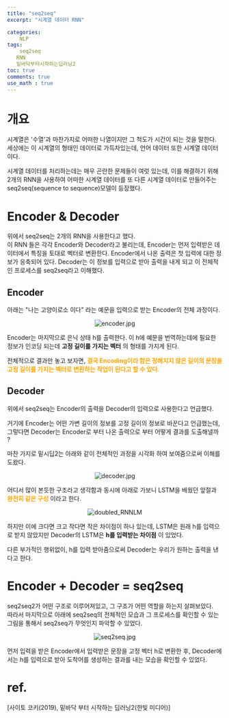 ```yaml
---
title: "seq2seq"
excerpt: "시계열 데이터 RNN"

categories:
    NLP
tags:
    seq2seq
   RNN
   밑바닥부터시작하는딥러닝2
toc: true
comments: true
use_math : true
---
```

# 개요

시계열은 '수열'과 마찬가지로 어떠한 나열이지만 그 척도가 시간이 되는 것을 말한다.  
세상에는 이 시계열의 형태인 데이터로 가득차있는데, 언어 데이터 또한 시계열 데이터이다.  
  
시계열 데이터를 처리하는데는 매우 곤란한 문제들이 여럿 있는데, 이를 해결하기 위해 2개의 RNN을 사용하여 어떠한 시계열 데이터를 또 다른 시계열 데이터로 만들어주는 seq2seq(sequence to sequence)모델이 등장했다.  

# Encoder & Decoder  
위에서 seq2seq는 2개의 RNN을 사용한다고 했다.  
이 RNN 들은 각각 Encoder와 Decoder라고 불리는데, Encoder는 먼저 입력받은 데이터에서 특징을 토대로 벡터로 변환한다. Encoder에서 나온 출력은 첫 입력에 대한 정보가 응축되어 있다. Decoder는 이 정보를 입력으로 받아 출력을 내게 되고 이 전체적인 프로세스를 seq2seq라고 이해했다.  

## Encoder  
아래는 "나는 고양이로소 이다" 라는 예문을 입력으로 받는 Encoder의 전체 과정이다.  


<p align = "center"><img alt = "encoder.jpg" src = "../../assets/images/seq2seq/encoder.jpg"></p>  

Encoder는 마지막으로 은닉 상태 h를 출력한다. 이 h에 예문을 번역하는데에 필요한 정보가 인코딩 되는데 __고정 길이를 가지는 벡터__ 의 형태를 가지게 된다.  

전체적으로 결과만 놓고 보자면, <span style = "color : orange">__결국 Encoding이라 함은 정해지지 않은 길이의 문장을 고정 길이를 가지는 벡터로 변환하는 작업이 된다고 할 수 있다.__</span>  

## Decoder  
위에서 seq2seq는 Encoder의 출력을 Decoder의 입력으로 사용한다고 언급했다.  

거기에 Encoder는 어떤 가변 길이의 정보를 고정 길이의 정보로 바꾼다고 언급했는데, 그렇다면 Decoder는 Encoder로 부터 나온 출력으로 부터 어떻게 결과를 도출해낼까 ?  

마찬 가지로 밑시딥2는 아래와 같이 전체적인 과정을 시각화 하여 보여줌으로써 이해를 도왔다.

<p align = "center"><img alt = "decoder.jpg" src = "../../assets/images/seq2seq/decoder.jpg"></p>  

어디서 많이 본듯한 구조라고 생각함과 동시에 아래로 가보니 LSTM을 배웠던 앞절과 <span style = "color : orange">__완전히 같은 구성__</span> 이라고 한다.  

<p align = "center"><img alt = "doubled_RNNLM" src = "../../assets/images/seq2seq/doubled_RNNLM.jpg"></p>  

하지만 이에 크다면 크고 작다면 작은 차이점이 하나 있는데, LSTM은 원래 h를 입력으로 받지 않았지만 
Decoder의 LSTM은 __h를 입력받는 차이점__ 이 있었다.  

다른 부가적인 행위없이, h를 입력 받아줌으로써 Decoder는 우리가 원하는 출력을 낸다고 한다.  

# Encoder + Decoder = seq2seq  

seq2seq2가 어떤 구조로 이루어져있고, 그 구조가 어떤 역할을 하는지 살펴보았다.  
따라서 마지막으로 아래에 seq2seq의 전체적인 모습과 그 프로세스를 확인할 수 있는 그림을 통해서 seq2seq가 무엇인지 파악할 수 있었다.  

<p align = "center"><img alt = "seq2seq.jpg" src = "../../assets/images/seq2seq/seq2seq.jpg"></p>  

먼저 입력을 받은 Encoder에서 입력받은 문장을 고정 벡터 h로 변환한 후, Decoder에서는 h를 입력으로 받아 도착어를 생성하는 결과를 내는 모습을 확인할 수 있었다.  

# ref.  
[사이토 코키(2019), 밑바닥 부터 시작하는 딥러닝2(한빛 미디어)]





